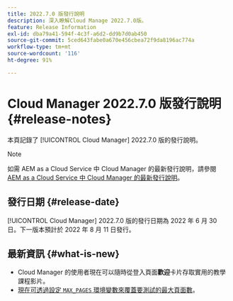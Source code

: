 ```yaml
---
title: 2022.7.0 版發行說明
description: 深入瞭解Cloud Manage 2022.7.0版。
feature: Release Information
exl-id: dba79a41-594f-4c3f-a6d2-dd9b7d0ab450
source-git-commit: 5ced643fabe0a670e456cbea72f9da8196ac774a
workflow-type: tm+mt
source-wordcount: '116'
ht-degree: 91%

---
```


# Cloud Manager 2022.7.0 版發行說明 {#release-notes}

本頁記錄了 [!UICONTROL Cloud Manager] 2022.7.0 版的發行說明。

>[!NOTE]
>
>如需 AEM as a Cloud Service 中 Cloud Manager 的最新發行說明，請參閱 [AEM as a Cloud Service 中 Cloud Manager 的最新發行說明](https://experienceleague.adobe.com/zh-hant/docs/experience-manager-cloud-service/content/release-notes/cloud-manager/current)。

## 發行日期 {#release-date}

[!UICONTROL Cloud Manager] 2022.7.0 版的發行日期為 2022 年 6 月 30 日。下一版本預計於 2022 年 8 月 11 日發行。

## 最新資訊 {#what-is-new}

* Cloud Manager 的使用者現在可以隨時從登入頁面&#x200B;**歡迎**&#x200B;卡片存取實用的教學課程影片。
* [現在可透過設定 `MAX_PAGES` 環境變數來覆蓋要測試的最大頁面數](/help/using/code-quality-testing.md#crawler)。
